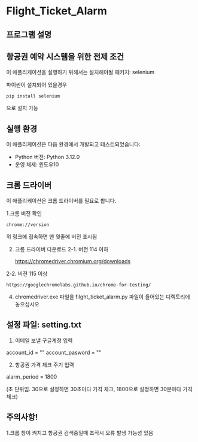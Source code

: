 # Flight_Ticket_Alarm
## 프로그램 설명


## 항공권 예약 시스템을 위한 전제 조건
이 애플리케이션을 실행하기 위해서는 설치해야될 패키지: selenium

파이썬이 설치되어 있을경우

    pip install selenium 

으로 설치 가능


## 실행 환경
이 애플리케이션은 다음 환경에서 개발되고 테스트되었습니다:

- Python 버전: Python 3.12.0
- 운영 체제: 윈도우10


## 크롬 드라이버
이 애플리케이션은 크롬 드라이버를 필요로 합니다. 

1.크롬 버전 확인

    chrome://version
    
위 링크에 접속하면 맨 윗줄에 버전 표시됨

2. 크롬 드라이버 다운로드
  2-1. 버전 114 이하
   
   https://chromedriver.chromium.org/downloads
   
  2-2. 버전 115 이상
  
    https://googlechromelabs.github.io/chrome-for-testing/

4. chromedriver.exe 파일을 filght_ticket_alarm.py 파일이 들어있는 디렉토리에 놓으십시오


## 설정 파일: setting.txt
1. 이메일 보낼 구글계정 입력

account_id = ""
account_pasword = ""

2. 항공권 가격 체크 주기 입력

alarm_period = 1800

(초 단위임. 30으로 설정하면 30초마다 가격 체크, 1800으로 설정하면 30분마다 가격 체크)


## 주의사항!
1.크롬 창이 켜지고 항공권 검색중일때 조작시 오류 발생 가능성 있음





